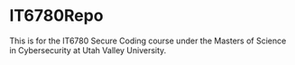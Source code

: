 # IT6780Repo

This is for the IT6780 Secure Coding course under the Masters of Science in Cybersecurity at Utah Valley University.

